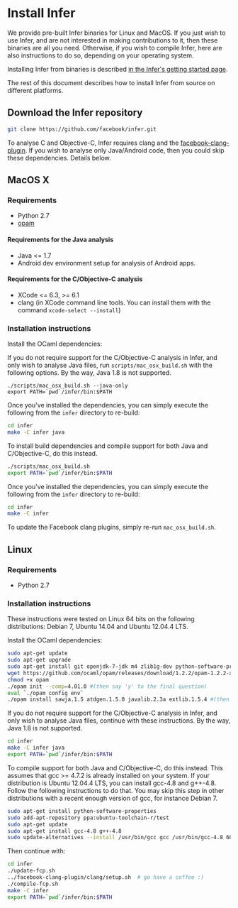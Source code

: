 # Install Infer

We provide pre-built Infer binaries for Linux and MacOS.  If you just
wish to use Infer, and are not interested in making contributions to
it, then these binaries are all you need.  Otherwise, if you wish to
compile Infer, here are also instructions to do so, depending on your
operating system.

Installing Infer from binaries is described [in the Infer's getting
started page](http://fbinfer.com/docs/getting-started.html).

The rest of this document describes how to install Infer from source
on different platforms.


## Download the Infer repository

```bash
git clone https://github.com/facebook/infer.git
```

To analyse C and Objective-C, Infer requires clang and the
[facebook-clang-plugin](https://github.com/facebook/facebook-clang-plugins). If
you wish to analyse only Java/Android code, then you could skip these
dependencies. Details below.


## MacOS X

### Requirements

- Python 2.7
- [opam](https://opam.ocaml.org/doc/Install.html#OSX)

#### Requirements for the Java analysis

- Java <= 1.7
- Android dev environment setup for analysis of Android apps.

#### Requirements for the C/Objective-C analysis

- XCode <= 6.3, >= 6.1
- clang (in XCode command line tools. You can install them with the command `xcode-select --install`)

### Installation instructions

Install the OCaml dependencies:

If you do not require support for the C/Objective-C analysis in Infer, and only
wish to analyse Java files, run `scripts/mac_osx_build.sh` with the following
options. By the way, Java 1.8 is not supported.

```
./scripts/mac_osx_build.sh --java-only
export PATH=`pwd`/infer/bin:$PATH
```

Once you've installed the dependencies, you can simply execute the following
from the `infer` directory to re-build:

```bash
cd infer
make -C infer java
```

To install build dependencies and compile support for both Java and
C/Objective-C, do this instead.

```bash
./scripts/mac_osx_build.sh
export PATH=`pwd`/infer/bin:$PATH
```

Once you've installed the dependencies, you can simply execute the following
from the `infer` directory to re-build:

```bash
cd infer
make -C infer
```

To update the Facebook clang plugins, simply re-run `mac_osx_build.sh`.

## Linux

### Requirements

- Python 2.7

### Installation instructions

These instructions were tested on Linux 64 bits on the following
distributions: Debian 7, Ubuntu 14.04 and Ubuntu 12.04.4 LTS.

Install the OCaml dependencies:

```bash
sudo apt-get update
sudo apt-get upgrade
sudo apt-get install git openjdk-7-jdk m4 zlib1g-dev python-software-properties build-essential libgmp-dev libmpfr-dev libmpc-dev unzip
wget https://github.com/ocaml/opam/releases/download/1.2.2/opam-1.2.2-x86_64-Linux -O opam
chmod +x opam
./opam init --comp=4.01.0 #(then say 'y' to the final question)
eval `./opam config env`
./opam install sawja.1.5 atdgen.1.5.0 javalib.2.3a extlib.1.5.4 #(then say 'y' to the question)
```

If you do not require support for the C/Objective-C analysis in Infer,
and only wish to analyse Java files, continue with these
instructions. By the way, Java 1.8 is not supported.

```bash
cd infer
make -C infer java
export PATH=`pwd`/infer/bin:$PATH
```

To compile support for both Java and C/Objective-C, do this
instead. This assumes that gcc >= 4.7.2 is already installed on your
system. If your distribution is Ubuntu 12.04.4 LTS, you can install
gcc-4.8 and g++-4.8. Follow the following instructions to do that. You
may skip this step in other distributions with a recent enough version
of gcc, for instance Debian 7.

```bash
sudo apt-get install python-software-properties
sudo add-apt-repository ppa:ubuntu-toolchain-r/test
sudo apt-get update
sudo apt-get install gcc-4.8 g++-4.8
sudo update-alternatives --install /usr/bin/gcc gcc /usr/bin/gcc-4.8 60 --slave /usr/bin/g++ g++ /usr/bin/g++-4.8
```

Then continue with:

```bash
cd infer
./update-fcp.sh
../facebook-clang-plugin/clang/setup.sh  # go have a coffee :)
./compile-fcp.sh
make -C infer
export PATH=`pwd`/infer/bin:$PATH
```
